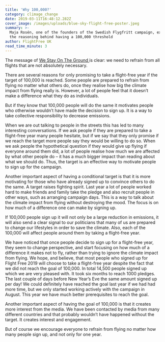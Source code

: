 ```yaml
---
title: 'Why 100,000?'
category: climage_change
date: 2019-03-11T16:48:12.282Z
cover_image: /images/uploads/blue-sky-flight-free-poster.jpeg
summary: >-
  Maja Rosén, one of the founders of the Swedish Flygfritt campaign, explains
  the reasoning behind having a 100,000 threshold
author: FlightFree UK
read_time_minute: 3
---
```

The message of [We Stay On The Ground ](https://westayontheground.blogspot.com/)is clear: we need to refrain from all flights that are not absolutely necessary.



There are several reasons for only promising to take a flight-free year if the target of 100,000 is reached. Some people are prepared to refrain from flying no matter what others do, once they realise how big the climate impact from flying really is. However, a lot of people feel that it doesn’t make a difference what they do as individuals. 



But if they know that 100,000 people will do the same it motivates people who otherwise wouldn’t have made the decision to sign up. It is a way to take collective responsibility to decrease emissions. 



When we are out talking to people in the streets this has led to many interesting conversations. If we ask people if they are prepared to take a flight-free year many people hesitate, but if we say that they only promise if we reach the target more people say they would be willing to do so. When we ask people the hypothetical question if they would give up flying if everyone around them did, a lot of people realise how much we are affected by what other people do – it has a much bigger impact than reading about what we should do. Thus, the target is an effective way to motivate people to sign up for the campaign.



Another important aspect of having a conditional target is that it is more motivating for those who have already signed up to convince others to do the same. A target raises fighting spirit. Last year a lot of people worked hard to make friends and family take the pledge and also recruit people in other ways, such as arranging campaign days. This is a way to talk about the climate impact from flying without destroying the mood. The focus is on how much of a difference one can make by signing up. 



If 100,000 people sign up it will not only be a large reduction in emissions, it will also send a clear signal to our politicians that many of us are prepared to change our lifestyles in order to save the climate. Also, each of the 100,000 will affect people around them by taking a flight-free year.



We have noticed that once people decide to sign up for a flight-free year, they seem to change perspective, and start focusing on how much of a difference it makes not to fly, rather than trying to ignore the climate impact from flying. We hope, and believe, that most people who signed up for Flight Free 2019 will choose to take a flight-free year despite the fact that we did not reach the goal of 100,000. In total 14,500 people signed up which we are very pleased with. It took six months to reach 1000 pledges. The last couple of days before New Year’s Eve the same amount signed up per day! We could definitely have reached the goal last year if we had had more time, but we only started working actively with the campaign in August. This year we have much better prerequisites to reach the goal. 



Another important aspect of having the goal of 100,000 is that it creates more interest from the media. We have been contacted by media from many different countries and that probably wouldn’t have happened without the target. It creates interest and engagement. 

 

But of course we encourage everyone to refrain from flying no matter how many people sign up, and not only for one year.
